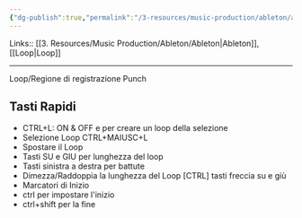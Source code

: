```yaml
---
{"dg-publish":true,"permalink":"/3-resources/music-production/ableton/ableton-loop/"}
---
```


Links:: [[3. Resources/Music Production/Ableton/Ableton\|Ableton]], [[Loop\|Loop]]

---
Loop/Regione di registrazione Punch

## Tasti Rapidi

- CTRL+L: ON & OFF e per creare un loop della selezione
- Selezione Loop CTRL+MAIUSC+L
- Spostare il Loop
- Tasti SU e GIU per lunghezza del loop
- Tasti sinistra a destra per battute
- Dimezza/Raddoppia la lunghezza del Loop \[CTRL\] tasti freccia su e giù
- Marcatori di Inizio
- ctrl per impostare l'inizio
- ctrl+shift per la fine

